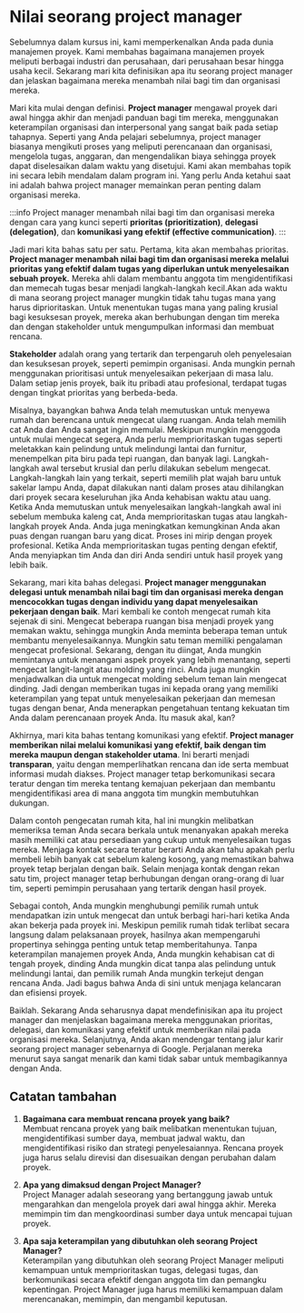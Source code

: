 # Nilai seorang project manager

Sebelumnya dalam kursus ini, kami memperkenalkan Anda pada dunia manajemen proyek. Kami membahas bagaimana manajemen proyek meliputi berbagai industri dan perusahaan, dari perusahaan besar hingga usaha kecil. Sekarang mari kita definisikan apa itu seorang project manager dan jelaskan bagaimana mereka menambah nilai bagi tim dan organisasi mereka.

Mari kita mulai dengan definisi. **Project manager** mengawal proyek dari awal hingga akhir dan menjadi panduan bagi tim mereka, menggunakan keterampilan organisasi dan interpersonal yang sangat baik pada setiap tahapnya. Seperti yang Anda pelajari sebelumnya, project manager biasanya mengikuti proses yang meliputi perencanaan dan organisasi, mengelola tugas, anggaran, dan mengendalikan biaya sehingga proyek dapat diselesaikan dalam waktu yang disetujui. Kami akan membahas topik ini secara lebih mendalam dalam program ini. Yang perlu Anda ketahui saat ini adalah bahwa project manager memainkan peran penting dalam organisasi mereka.

:::info
Project manager menambah nilai bagi tim dan organisasi mereka dengan cara yang kunci seperti **prioritas (prioritization)**, **delegasi (delegation)**, dan **komunikasi yang efektif (effective communication)**.
:::

Jadi mari kita bahas satu per satu. Pertama, kita akan membahas prioritas. **Project manager menambah nilai bagi tim dan organisasi mereka melalui prioritas yang efektif dalam tugas yang diperlukan untuk menyelesaikan sebuah proyek.** Mereka ahli dalam membantu anggota tim mengidentifikasi dan memecah tugas besar menjadi langkah-langkah kecil.Akan ada waktu di mana seorang project manager mungkin tidak tahu tugas mana yang harus diprioritaskan. Untuk menentukan tugas mana yang paling krusial bagi kesuksesan proyek, mereka akan berhubungan dengan tim mereka dan dengan stakeholder untuk mengumpulkan informasi dan membuat rencana.

**Stakeholder** adalah orang yang tertarik dan terpengaruh oleh penyelesaian dan kesuksesan proyek, seperti pemimpin organisasi. Anda mungkin pernah menggunakan prioritisasi untuk menyelesaikan pekerjaan di masa lalu. Dalam setiap jenis proyek, baik itu pribadi atau profesional, terdapat tugas dengan tingkat prioritas yang berbeda-beda.

Misalnya, bayangkan bahwa Anda telah memutuskan untuk menyewa rumah dan berencana untuk mengecat ulang ruangan. Anda telah memilih cat Anda dan Anda sangat ingin memulai. Meskipun mungkin menggoda untuk mulai mengecat segera, Anda perlu memprioritaskan tugas seperti meletakkan kain pelindung untuk melindungi lantai dan furnitur, menempelkan pita biru pada tepi ruangan, dan banyak lagi. Langkah-langkah awal tersebut krusial dan perlu dilakukan sebelum mengecat. Langkah-langkah lain yang terkait, seperti memilih plat wajah baru untuk sakelar lampu Anda, dapat dilakukan nanti dalam proses atau dihilangkan dari proyek secara keseluruhan jika Anda kehabisan waktu atau uang. Ketika Anda memutuskan untuk menyelesaikan langkah-langkah awal ini sebelum membuka kaleng cat, Anda memprioritaskan tugas atau langkah-langkah proyek Anda. Anda juga meningkatkan kemungkinan Anda akan puas dengan ruangan baru yang dicat. Proses ini mirip dengan proyek profesional. Ketika Anda memprioritaskan tugas penting dengan efektif, Anda menyiapkan tim Anda dan diri Anda sendiri untuk hasil proyek yang lebih baik.

Sekarang, mari kita bahas delegasi. **Project manager menggunakan delegasi untuk menambah nilai bagi tim dan organisasi mereka dengan mencocokkan tugas dengan individu yang dapat menyelesaikan pekerjaan dengan baik**. Mari kembali ke contoh mengecat rumah kita sejenak di sini. Mengecat beberapa ruangan bisa menjadi proyek yang memakan waktu, sehingga mungkin Anda meminta beberapa teman untuk membantu menyelesaikannya. Mungkin satu teman memiliki pengalaman mengecat profesional. Sekarang, dengan itu diingat, Anda mungkin memintanya untuk menangani aspek proyek yang lebih menantang, seperti mengecat langit-langit atau molding yang rinci. Anda juga mungkin menjadwalkan dia untuk mengecat molding sebelum teman lain mengecat dinding. Jadi dengan memberikan tugas ini kepada orang yang memiliki keterampilan yang tepat untuk menyelesaikan pekerjaan dan memesan tugas dengan benar, Anda menerapkan pengetahuan tentang kekuatan tim Anda dalam perencanaan proyek Anda. Itu masuk akal, kan?

Akhirnya, mari kita bahas tentang komunikasi yang efektif. **Project manager memberikan nilai melalui komunikasi yang efektif, baik dengan tim mereka maupun dengan stakeholder utama**. Ini berarti menjadi **transparan**, yaitu dengan memperlihatkan rencana dan ide serta membuat informasi mudah diakses. Project manager tetap berkomunikasi secara teratur dengan tim mereka tentang kemajuan pekerjaan dan membantu mengidentifikasi area di mana anggota tim mungkin membutuhkan dukungan.

Dalam contoh pengecatan rumah kita, hal ini mungkin melibatkan memeriksa teman Anda secara berkala untuk menanyakan apakah mereka masih memiliki cat atau persediaan yang cukup untuk menyelesaikan tugas mereka. Menjaga kontak secara teratur berarti Anda akan tahu apakah perlu membeli lebih banyak cat sebelum kaleng kosong, yang memastikan bahwa proyek tetap berjalan dengan baik. Selain menjaga kontak dengan rekan satu tim, project manager tetap berhubungan dengan orang-orang di luar tim, seperti pemimpin perusahaan yang tertarik dengan hasil proyek.

Sebagai contoh, Anda mungkin menghubungi pemilik rumah untuk mendapatkan izin untuk mengecat dan untuk berbagi hari-hari ketika Anda akan bekerja pada proyek ini. Meskipun pemilik rumah tidak terlibat secara langsung dalam pelaksanaan proyek, hasilnya akan mempengaruhi propertinya sehingga penting untuk tetap memberitahunya. Tanpa keterampilan manajemen proyek Anda, Anda mungkin kehabisan cat di tengah proyek, dinding Anda mungkin dicat tanpa alas pelindung untuk melindungi lantai, dan pemilik rumah Anda mungkin terkejut dengan rencana Anda. Jadi bagus bahwa Anda di sini untuk menjaga kelancaran dan efisiensi proyek.

Baiklah. Sekarang Anda seharusnya dapat mendefinisikan apa itu project manager dan menjelaskan bagaimana mereka menggunakan prioritas, delegasi, dan komunikasi yang efektif untuk memberikan nilai pada organisasi mereka. Selanjutnya, Anda akan mendengar tentang jalur karir seorang project manager sebenarnya di Google. Perjalanan mereka menurut saya sangat menarik dan kami tidak sabar untuk membagikannya dengan Anda.

## Catatan tambahan

1. **Bagaimana cara membuat rencana proyek yang baik?**  
   Membuat rencana proyek yang baik melibatkan menentukan tujuan, mengidentifikasi sumber daya, membuat jadwal waktu, dan mengidentifikasi risiko dan strategi penyelesaiannya. Rencana proyek juga harus selalu direvisi dan disesuaikan dengan perubahan dalam proyek.

2. **Apa yang dimaksud dengan Project Manager?**  
   Project Manager adalah seseorang yang bertanggung jawab untuk mengarahkan dan mengelola proyek dari awal hingga akhir. Mereka memimpin tim dan mengkoordinasi sumber daya untuk mencapai tujuan proyek.

3. **Apa saja keterampilan yang dibutuhkan oleh seorang Project Manager?**  
   Keterampilan yang dibutuhkan oleh seorang Project Manager meliputi kemampuan untuk memprioritaskan tugas, delegasi tugas, dan berkomunikasi secara efektif dengan anggota tim dan pemangku kepentingan. Project Manager juga harus memiliki kemampuan dalam merencanakan, memimpin, dan mengambil keputusan.
